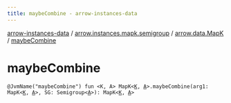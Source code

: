```yaml
---
title: maybeCombine - arrow-instances-data
---
```


[arrow-instances-data](../../index.html) / [arrow.instances.mapk.semigroup](../index.html) / [arrow.data.MapK](index.html) / [maybeCombine](./maybe-combine.html)

# maybeCombine

`@JvmName("maybeCombine") fun <K, A> MapK<`[`K`](maybe-combine.html#K)`, `[`A`](maybe-combine.html#A)`>.maybeCombine(arg1: MapK<`[`K`](maybe-combine.html#K)`, `[`A`](maybe-combine.html#A)`>, SG: Semigroup<`[`A`](maybe-combine.html#A)`>): MapK<`[`K`](maybe-combine.html#K)`, `[`A`](maybe-combine.html#A)`>`
